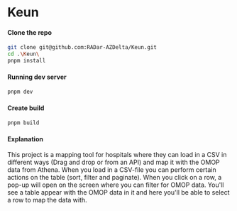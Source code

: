 # Keun
####  Clone the repo
```bash
git clone git@github.com:RADar-AZDelta/Keun.git
cd .\Keun\
pnpm install
```

#### Running dev server
```bash
pnpm dev
```

#### Create build

```bash
pnpm build
```

#### Explanation
This project is a mapping tool for hospitals where they can load in a CSV in different ways (Drag and drop or from an API) and map it with the OMOP data from Athena. 
When you load in a CSV-file you can perform certain actions on the table (sort, filter and paginate). When you click on a row, a pop-up will open on the screen where you can filter for OMOP data. You'll see a table appear with the OMOP data in it and here you'll be able to select a row to map the data with.